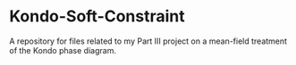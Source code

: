 # Kondo-Soft-Constraint
A repository for files related to my Part III project on a mean-field treatment of the Kondo phase diagram.
